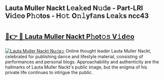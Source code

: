 ## Lauta Muller Nackt L𝚎a𝚔ed N𝚞𝚍e - Part-LRI Vi𝚍𝚎o P𝚑𝚘tos - H𝚘𝚝 O𝚗𝚕yf𝚊ns L𝚎a𝚔s ncc43

# <h2><a href="http://kf7b1us.oniu.top/?m=Lauta+Muller+Nackt">🔗👉 🔴 Lauta Muller Nackt P𝚑ot𝚘𝚜 V𝚒d𝚎o</a></h2>

[![Lauta Muller Nackt Nu𝚍e𝚜](https://i.imgur.com/0qMVB7G.gif)](http://kf7b1us.oniu.top/?m=Lauta+Muller+Nackt)
Online thought leader Lauta Muller Nackt, celebrated for publishing dance and lifestyle material, consisting of performances and personal blogs. Approachability and authenticity are the hallmarks of Lauta Muller Nackt's public image, but the enigma of his private life continues to intrigue the public.  
